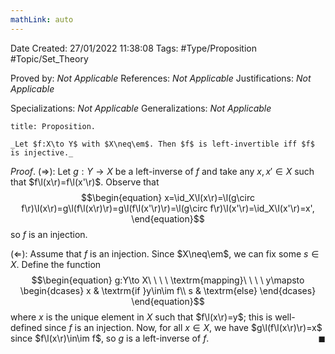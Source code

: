 ```yaml
---
mathLink: auto
---
```


<div class="topSpace"></div>

Date Created: 27/01/2022 11:38:08
Tags: #Type/Proposition #Topic/Set_Theory

Proved by: _Not Applicable_
References: _Not Applicable_
Justifications: _Not Applicable_

Specializations: _Not Applicable_
Generalizations: _Not Applicable_

``` ad-Proposition
title: Proposition.

_Let $f:X\to Y$ with $X\neq\em$. Then $f$ is left-invertible iff $f$ is injective._

```

_Proof_. ($\Rightarrow$): Let $g:Y\to X$ be a left-inverse of $f$ and take any $x,x'\in X$ such that $f\l(x\r)=f\l(x'\r)$. Observe that
$$\begin{equation}
    x=\id_X\l(x\r)=\l(g\circ f\r)\l(x\r)=g\l(f\l(x\r)\r)=g\l(f\l(x'\r)\r)=\l(g\circ f\r)\l(x'\r)=\id_X\l(x'\r)=x',
\end{equation}$$
so $f$ is an injection.

($\Leftarrow$): Assume that $f$ is an injection. Since $X\neq\em$, we can fix some $s\in X$. Define the function
$$\begin{equation}
    g:Y\to X\ \ \ \ \textrm{mapping}\ \ \ \ y\mapsto
        \begin{dcases}
            x & \textrm{if }y\in\im f\\
            s & \textrm{else}
        \end{dcases}
\end{equation}$$
where $x$ is the unique element in $X$ such that $f\l(x\r)=y$; this is well-defined since $f$ is an injection. Now, for all $x\in X$, we have $g\l(f\l(x\r)\r)=x$ since $f\l(x\r)\in\im f$, so $g$ is a left-inverse of $f$.<span style="float:right;">$\blacksquare$</span>
